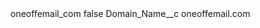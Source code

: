 <?xml version="1.0" encoding="UTF-8"?>
<CustomMetadata xmlns="http://soap.sforce.com/2006/04/metadata" xmlns:xsi="http://www.w3.org/2001/XMLSchema-instance" xmlns:xsd="http://www.w3.org/2001/XMLSchema">
    <label>oneoffemail_com</label>
    <protected>false</protected>
    <values>
        <field>Domain_Name__c</field>
        <value xsi:type="xsd:string">oneoffemail.com</value>
    </values>
</CustomMetadata>
